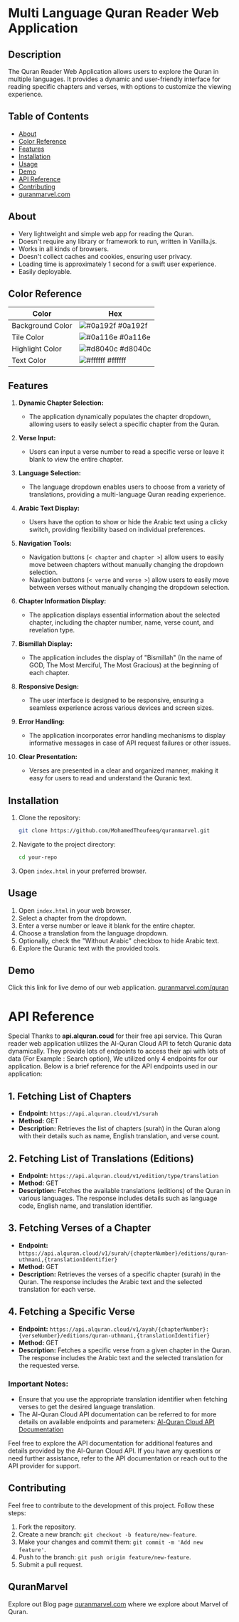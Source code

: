 # Multi Language Quran Reader Web Application

## Description

The Quran Reader Web Application allows users to explore the Quran in multiple languages. It provides a dynamic and user-friendly interface for reading specific chapters and verses, with options to customize the viewing experience.

## Table of Contents
- [About](#about)
- [Color Reference](#color-reference)
- [Features](#features)
- [Installation](#installation)
- [Usage](#usage)
- [Demo](#demo)
- [API Reference](#api-reference)
- [Contributing](#contributing)
- [quranmarvel.com](#quranmarvel)

## About

- Very lightweight and simple web app for reading the Quran.
- Doesn't require any library or framework to run, written in Vanilla.js.
- Works in all kinds of browsers.
- Doesn't collect caches and cookies, ensuring user privacy.
- Loading time is approximately 1 second for a swift user experience.
- Easily deployable.
## Color Reference

| Color             | Hex                                                                |
| ----------------- | ------------------------------------------------------------------ |
| Background Color | ![#0a192f](https://via.placeholder.com/10/0a192f?text=+) #0a192f |
| Tile Color | ![#0a116e](https://via.placeholder.com/10/0a116e?text=+) #0a116e |
| Highlight Color | ![#d8040c](https://via.placeholder.com/10/d8040c?text=+) #d8040c |
| Text Color | ![#ffffff](https://via.placeholder.com/10/ffffff?text=+) #ffffff |



## Features

1. **Dynamic Chapter Selection:**
   - The application dynamically populates the chapter dropdown, allowing users to easily select a specific chapter from the Quran.

2. **Verse Input:**
   - Users can input a verse number to read a specific verse or leave it blank to view the entire chapter.

3. **Language Selection:**
   - The language dropdown enables users to choose from a variety of translations, providing a multi-language Quran reading experience.

4. **Arabic Text Display:**
   - Users have the option to show or hide the Arabic text using a clicky switch, providing flexibility based on individual preferences.

5. **Navigation Tools:**
   - Navigation buttons (`< chapter` and `chapter >`) allow users to easily move between chapters without manually changing the dropdown selection.
   - Navigation buttons (`< verse` and `verse >`) allow users to easily move between verses without manually changing the dropdown selection.

6. **Chapter Information Display:**
   - The application displays essential information about the selected chapter, including the chapter number, name, verse count, and revelation type.

7. **Bismillah Display:**
   - The application includes the display of "Bismillah" (In the name of GOD, The Most Merciful, The Most Gracious) at the beginning of each chapter.

8. **Responsive Design:**
   - The user interface is designed to be responsive, ensuring a seamless experience across various devices and screen sizes.

9. **Error Handling:**
    - The application incorporates error handling mechanisms to display informative messages in case of API request failures or other issues.

10. **Clear Presentation:**
    - Verses are presented in a clear and organized manner, making it easy for users to read and understand the Quranic text.

## Installation

1. Clone the repository:

    ```bash
    git clone https://github.com/MohamedThoufeeq/quranmarvel.git
    ```

2. Navigate to the project directory:

    ```bash
    cd your-repo
    ```

3. Open `index.html` in your preferred browser.

## Usage

1. Open `index.html` in your web browser.
2. Select a chapter from the dropdown.
3. Enter a verse number or leave it blank for the entire chapter.
4. Choose a translation from the language dropdown.
5. Optionally, check the "Without Arabic" checkbox to hide Arabic text.
6. Explore the Quranic text with the provided tools.

## Demo

Click this link for live demo of our web application.
[quranmarvel.com/quran](https://quranmarvel.com/quran/)



# API Reference
Special Thanks to **api.alquran.coud** for their free api service.
This Quran reader web application utilizes the Al-Quran Cloud API to fetch Quranic data dynamically. 
They provide lots of endpoints to access their api with lots of data (For Example : Search option), We utilized only 4 endpoints for our application.
Below is a brief reference for the API endpoints used in our application:

## 1. Fetching List of Chapters

- **Endpoint:** `https://api.alquran.cloud/v1/surah`
- **Method:** GET
- **Description:** Retrieves the list of chapters (surah) in the Quran along with their details such as name, English translation, and verse count.

## 2. Fetching List of Translations (Editions)

- **Endpoint:** `https://api.alquran.cloud/v1/edition/type/translation`
- **Method:** GET
- **Description:** Fetches the available translations (editions) of the Quran in various languages. The response includes details such as language code, English name, and translation identifier.

## 3. Fetching Verses of a Chapter

- **Endpoint:** `https://api.alquran.cloud/v1/surah/{chapterNumber}/editions/quran-uthmani,{translationIdentifier}`
- **Method:** GET
- **Description:** Retrieves the verses of a specific chapter (surah) in the Quran. The response includes the Arabic text and the selected translation for each verse.

## 4. Fetching a Specific Verse

- **Endpoint:** `https://api.alquran.cloud/v1/ayah/{chapterNumber}:{verseNumber}/editions/quran-uthmani,{translationIdentifier}`
- **Method:** GET
- **Description:** Fetches a specific verse from a given chapter in the Quran. The response includes the Arabic text and the selected translation for the requested verse.

### Important Notes:

- Ensure that you use the appropriate translation identifier when fetching verses to get the desired language translation.
- The Al-Quran Cloud API documentation can be referred to for more details on available endpoints and parameters: [Al-Quran Cloud API Documentation](https://alquran.cloud/api)

Feel free to explore the API documentation for additional features and details provided by the Al-Quran Cloud API. If you have any questions or need further assistance, refer to the API documentation or reach out to the API provider for support.
## Contributing

Feel free to contribute to the development of this project. Follow these steps:

1. Fork the repository.
2. Create a new branch: `git checkout -b feature/new-feature`.
3. Make your changes and commit them: `git commit -m 'Add new feature'`.
4. Push to the branch: `git push origin feature/new-feature`.
5. Submit a pull request.

## QuranMarvel
Explore out Blog page [quranmarvel.com](https://quranmarvel.com/) where we explore about Marvel of Quran.
